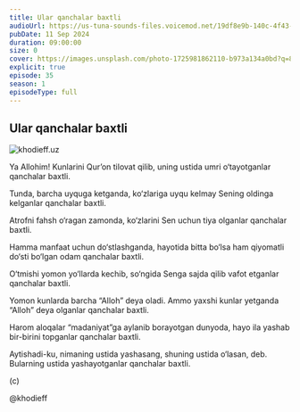 ```yaml
---
title: Ular qanchalar baxtli
audioUrl: https://us-tuna-sounds-files.voicemod.net/19df8e9b-140c-4f43-8c0e-09c162821765-1658350707858.mp3
pubDate: 11 Sep 2024
duration: 09:00:00
size: 0
cover: https://images.unsplash.com/photo-1725981862110-b973a134a0bd?q=80&w=3570&auto=format&fit=crop&ixlib=rb-4.0.3&ixid=M3wxMjA3fDB8MHxwaG90by1wYWdlfHx8fGVufDB8fHx8fA%3D%3D
explicit: true
episode: 35
season: 1
episodeType: full
---
```

## Ular qanchalar baxtli

![khodieff.uz](https://images.unsplash.com/photo-1725981862110-b973a134a0bd?q=80&w=3570&auto=format&fit=crop&ixlib=rb-4.0.3&ixid=M3wxMjA3fDB8MHxwaG90by1wYWdlfHx8fGVufDB8fHx8fA%3D%3D "khodieff.uz ")



Ya Allohim! Kunlarini Qur’on tilovat qilib, uning ustida umri o‘tayotganlar qanchalar baxtli.

Tunda, barcha uyquga ketganda, ko‘zlariga uyqu kelmay Sening oldinga kelganlar qanchalar baxtli.

Atrofni fahsh o‘ragan zamonda, ko‘zlarini Sen uchun tiya olganlar qanchalar baxtli.

Hamma manfaat uchun do‘stlashganda, hayotida bitta bo‘lsa ham qiyomatli do‘sti bo‘lgan odam qanchalar baxtli.

O‘tmishi yomon yo‘llarda kechib, so‘ngida Senga sajda qilib vafot etganlar qanchalar baxtli.

Yomon kunlarda barcha “Alloh” deya oladi. Ammo yaxshi kunlar yetganda “Alloh” deya olganlar qanchalar baxtli.

Harom aloqalar “madaniyat”ga aylanib borayotgan dunyoda, hayo ila yashab bir-birini topganlar qanchalar baxtli.

Aytishadi-ku, nimaning ustida yashasang, shuning ustida o‘lasan, deb. Bularning ustida yashayotganlar qanchalar baxtli.

(c)

@khodieff